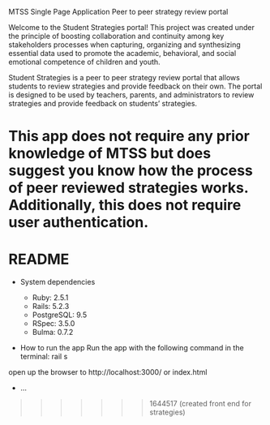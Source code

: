 
MTSS Single Page Application
Peer to peer strategy review portal

Welcome to the Student Strategies portal! This project was created under the principle of boosting collaboration and continuity among key stakeholders processes when capturing, organizing and synthesizing essential data used to promote the academic, behavioral, and social emotional competence of children and youth.

Student Strategies is a peer to peer strategy review portal that allows students to review strategies and provide feedback on their own. The portal is designed to be used by teachers, parents, and administrators to review strategies and provide feedback on students’ strategies.

This app does not require any prior knowledge of MTSS but does suggest you know how the process of peer reviewed strategies works. Additionally, this does not require user authentication.
=======
# README

* System dependencies
    * Ruby: 2.5.1
    * Rails: 5.2.3
    * PostgreSQL: 9.5
    * RSpec: 3.5.0
    * Bulma: 0.7.2

* How to run the app
Run the app with the following command in the terminal:
rail s

open up the browser to http://localhost:3000/ or index.html

* ...
>>>>>>> 1644517 (created front end for strategies)
